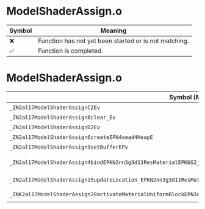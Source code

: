 # ModelShaderAssign.o
| Symbol | Meaning 
| ------------- | ------------- 
| :x: | Function has not yet been started or is not matching. 
| :white_check_mark: | Function is completed. 


# ModelShaderAssign.o
| Symbol (Mangled) | Symbol (Demangled) | Decompiled? |
| ------------- |  ------------- | ------------- |
| `_ZN2al17ModelShaderAssignC2Ev` | `al::ModelShaderAssign::ModelShaderAssign(void)` | :x: |
| `_ZN2al17ModelShaderAssign6clear_Ev` | `al::ModelShaderAssign::clear_(void)` | :x: |
| `_ZN2al17ModelShaderAssignD2Ev` | `al::ModelShaderAssign::~ModelShaderAssign()` | :x: |
| `_ZN2al17ModelShaderAssign6createEPN4sead4HeapE` | `al::ModelShaderAssign::create(sead::Heap *)` | :x: |
| `_ZN2al17ModelShaderAssign9setBufferEPv` | `al::ModelShaderAssign::setBuffer(void *)` | :x: |
| `_ZN2al17ModelShaderAssign4bindEPKN2nn3g3d11ResMaterialEPKNS2_8ResShapeEPKNS2_15ResShadingModelEPKNS2_16ResShaderProgramE` | `al::ModelShaderAssign::bind(nn::g3d::ResMaterial const*,nn::g3d::ResShape const*,nn::g3d::ResShadingModel const*,nn::g3d::ResShaderProgram const*)` | :x: |
| `_ZN2al17ModelShaderAssign15updateLocation_EPKN2nn3g3d11ResMaterialEPKNS2_15ResShadingModelEPKc` | `al::ModelShaderAssign::updateLocation_(nn::g3d::ResMaterial const*,nn::g3d::ResShadingModel const*,char const*)` | :x: |
| `_ZNK2al17ModelShaderAssign28activateMaterialUniformBlockEPN3agl11DrawContextEPKN2nn3g3d11MaterialObjEi` | `al::ModelShaderAssign::activateMaterialUniformBlock(agl::DrawContext *,nn::g3d::MaterialObj const*,int)const` | :x: |
